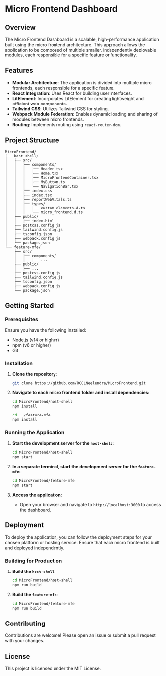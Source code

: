 # Micro Frontend Dashboard

## Overview

The Micro Frontend Dashboard is a scalable, high-performance application built using the micro frontend architecture. This approach allows the application to be composed of multiple smaller, independently deployable modules, each responsible for a specific feature or functionality.

## Features

- **Modular Architecture**: The application is divided into multiple micro frontends, each responsible for a specific feature.
- **React Integration**: Uses React for building user interfaces.
- **LitElement**: Incorporates LitElement for creating lightweight and efficient web components.
- **Tailwind CSS**: Utilizes Tailwind CSS for styling.
- **Webpack Module Federation**: Enables dynamic loading and sharing of modules between micro frontends.
- **Routing**: Implements routing using `react-router-dom`.

## Project Structure

```plaintext
MicroFrontend/
├── host-shell/
│   ├── src/
│   │   ├── components/
│   │   │   ├── Header.tsx
│   │   │   ├── Home.tsx
│   │   │   ├── MicroFrontendContainer.tsx
│   │   │   ├── MyButton.ts
│   │   │   └── NavigationBar.tsx
│   │   ├── index.css
│   │   ├── index.tsx
│   │   ├── reportWebVitals.ts
│   │   ├── types/
│   │   │   ├── custom-elements.d.ts
│   │   │   └── micro_frontend.d.ts
│   ├── public/
│   │   ├── index.html
│   ├── postcss.config.js
│   ├── tailwind.config.js
│   ├── tsconfig.json
│   ├── webpack.config.js
│   └── package.json
└── feature-mfe/
    ├── src/
    │   ├── components/
    │   │   ├── ...
    ├── public/
    │   ├── ...
    ├── postcss.config.js
    ├── tailwind.config.js
    ├── tsconfig.json
    ├── webpack.config.js
    └── package.json
```

## Getting Started

### Prerequisites

Ensure you have the following installed:

- Node.js (v14 or higher)
- npm (v6 or higher)
- Git

### Installation

1. **Clone the repository:**

   ```sh
   git clone https://github.com/RCCLNeelendra/MicroFrontend.git
   ```

2. **Navigate to each micro frontend folder and install dependencies:**

   ```sh
   cd MicroFrontend/host-shell
   npm install

   cd ../feature-mfe
   npm install
   ```

### Running the Application

1. **Start the development server for the `host-shell`:**

   ```sh
   cd MicroFrontend/host-shell
   npm start
   ```

2. **In a separate terminal, start the development server for the `feature-mfe`:**

   ```sh
   cd MicroFrontend/feature-mfe
   npm start
   ```

3. **Access the application:**

   - Open your browser and navigate to `http://localhost:3000` to access the dashboard.

## Deployment

To deploy the application, you can follow the deployment steps for your chosen platform or hosting service. Ensure that each micro frontend is built and deployed independently.

### Building for Production

1. **Build the `host-shell`:**

   ```sh
   cd MicroFrontend/host-shell
   npm run build
   ```

2. **Build the `feature-mfe`:**

   ```sh
   cd MicroFrontend/feature-mfe
   npm run build
   ```

## Contributing

Contributions are welcome! Please open an issue or submit a pull request with your changes.

## License

This project is licensed under the MIT License.
